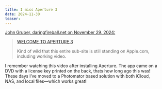 ```yaml
---
title: I miss Aperture 3
date: 2024-11-30
teaser:
---
```

<a href=https://daringfireball.net/linked/2024/11/29/welcome-to-aperture-3 target=_blank>John Gruber, daringfireball.net on November 29, 2024:</a>

> [WELCOME TO APERTURE 3](https://www.apple.com/welcomescreen/aperture3/#gettingstarted)
>  
> Kind of wild that this entire sub-site is still standing on Apple.com, including working video.

I remember watching this video after installing Aperture. The app came on a DVD with a license key printed on the back, thats how long ago this was! These days I’ve moved to a Photomator based solution with both iCloud, NAS, and local files—which works great!